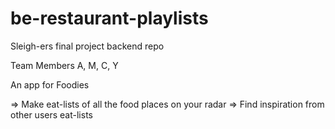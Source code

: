 # be-restaurant-playlists

Sleigh-ers final project backend repo

Team Members
A, M, C, Y

An app for Foodies

=> Make eat-lists of all the food places on your radar
=> Find inspiration from other users eat-lists 
